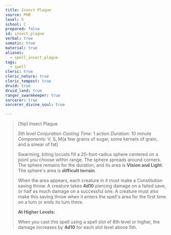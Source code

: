 ```yaml
---
title: Insect Plague
source: PHB
level: 5
school: C
prepared: false
id: insect_plague
verbal: true
somatic: true
material: true
aliases:
  - spell_insect_plague
tags:
  - spell
cleric: true
cleric_nature: true
cleric_tempest: true
druid: true
druid_land: true
ranger_swarmkeeper: true
sorcerer: true
sorcerer_divine_soul: true

---
```

>[!tip] Insect Plague
>
> *5th level Conjuration*
> *Casting Time:* 1 action
> *Duration:* 10 minute
> *Components:* V, S, M(a few grains of sugar, some kernels of grain, and a smear of fat)
>
>Swarming, biting locusts fill a 20-foot-radius sphere centered on a point you choose within range. The sphere spreads around corners. The sphere remains for the duration, and its area is **Vision and Light**. The sphere's area is **difficult terrain**.
>
>When the area appears, each creature in it must make a Constitution saving throw. A creature takes **4d10** piercing damage on a failed save, or half as much damage on a successful one. A creature must also make this saving throw when it enters the spell's area for the first time on a turn or ends its turn there.
>
>**At Higher Levels:**
>
>When you cast this spell using a spell slot of 6th level or higher, the damage increases by **4d10** for each slot level above 5th.
>

